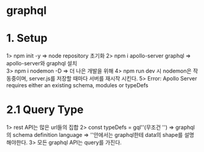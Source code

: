 # graphql

# 1. Setup

1> npm init -y
=> node repository 초기화
2> npm i apollo-server graphql
=> apollo-server와 graphql 설치  
3> npm i nodemon -D
=> 더 나은 개발을 위해
4> npm run dev 시 nodemon은 작동중이며, server.js를 저장할 때마다 서버를 재시작 시킨다.
5> Error: Apollo Server requires either an existing schema, modules or typeDefs

# 2.1 Query Type

1> rest API는 많은 url들의 집합
2> const typeDefs = gql''(무조건 '')
=> graphql의 schema definition language
=> ''안에서는 graphql한테 data의 shape를 설명해야한다.
3> 모든 graphql API는 query를 가진다.
